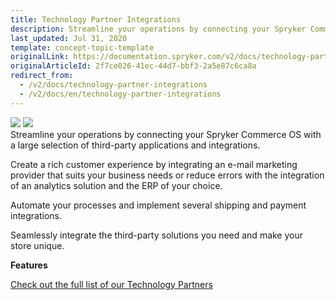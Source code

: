 ```yaml
---
title: Technology Partner Integrations
description: Streamline your operations by connecting your Spryker Commerce OS with a large selection of third-party applications and integrations.
last_updated: Jul 31, 2020
template: concept-topic-template
originalLink: https://documentation.spryker.com/v2/docs/technology-partner-integrations
originalArticleId: 2f7ce026-41ec-44d7-bbf3-2a5e87c6ca8a
redirect_from:
  - /v2/docs/technology-partner-integrations
  - /v2/docs/en/technology-partner-integrations
---
```


<div class='feature-text'>
    <div class='feature-images'>
    <img class="light-mode" src="https://spryker.s3.eu-central-1.amazonaws.com/docs/Document+360/Capabilities+icons/light/Technology+Partner+Integrations.svg"/>
    <img class="dark-mode" src="https://spryker.s3.eu-central-1.amazonaws.com/docs/Document+360/Capabilities+icons/dark/integration.svg"/>
    </div>
    <div class="feature-text-wrap">
Streamline your operations by connecting your Spryker Commerce OS with a large selection of third-party applications and integrations.

Create a rich customer experience by integrating an e-mail marketing provider that suits your business needs or reduce errors with the integration of an analytics solution and the ERP of your choice.

Automate your processes and implement several shipping and payment integrations.

Seamlessly integrate the third-party solutions you need and make your store unique.
</div>
</div>

**Features**
<div>
<a class="feature-link" href="/docs/scos/user/technology-partners/{{page.version}}/technology-partner-integration.html">Check out the full list of our Technology Partners</a>
</div>
<!--
<map id="map1">
        <area shape="rectangle" coords="3,2,222,106" dragDirection="0" href="/docs/scos/user/technology-partners/{{page.version}}/product-information-pimerp/akeneo/akeneo.html" />
        <area shape="rectangle" coords="224,1,477,105" dragDirection="0" href="/docs/scos/user/technology-partners/{{page.version}}/hosting-providers/metaways.html" />
        <area shape="rectangle" coords="479,2,711,105" dragDirection="0" href="/docs/scos/user/technology-partners/{{page.version}}/operational-tools-monitoring-legal-etc/data-virtuality.html" />
        <area shape="rectangle" coords="2,107,229,197" dragDirection="0" href="/docs/scos/user/technology-partners/{{page.version}}/payment-partners/klarna/klarna.html" />
        <area shape="rectangle" coords="230,106,479,196" dragDirection="0" href="/docs/scos/user/technology-partners/{{page.version}}/content-management/styla.html" />
        <area shape="rectangle" coords="480,107,713,197" dragDirection="0" href="/docs/scos/user/technology-partners/{{page.version}}/payment-partners/ratepay.html" />
        <area shape="rectangle" coords="1,199,230,308" dragDirection="0" href="/docs/scos/dev/technology-partner–guides/{{page.version}}/payment-partners/computop.html" />
        <area shape="rectangle" coords="231,196,480,306" dragDirection="0" href="/docs/scos/user/technology-partners/{{page.version}}/hosting-providers/continum.html" />
        <area shape="rectangle" coords="481,198,712,308" dragDirection="0" href="/docs/scos/user/technology-partners/{{page.version}}/hosting-providers/claranet.html" />
        <area shape="rectangle" coords="1,310,232,407" dragDirection="0" href="/docs/scos/user/technology-partners/{{page.version}}/payment-partners/afterpay.html" />
        <area shape="rectangle" coords="234,307,482,408" dragDirection="0" href="/docs/scos/user/technology-partners/{{page.version}}/marketing-and-conversion/personalization-and-cross-selling/econda/econda.html" />
        <area shape="rectangle" coords="483,309,710,406" dragDirection="0" href="/docs/scos/user/technology-partners/202108.0/marketing-and-conversion/analytics/fact-finder.html" />
        <area shape="rectangle" coords="1,408,235,501" dragDirection="0" href="/docs/scos/user/technology-partners/{{page.version}}/payment-partners/bs-payone/bs-payone.html" />
        <area shape="rectangle" coords="237,408,484,502" dragDirection="0" href="/docs/scos/user/technology-partners/{{page.version}}/marketing-and-conversion/analytics/mindlab.html" />
        <area shape="rectangle" coords="483,407,710,503" dragDirection="0" href="/docs/scos/user/technology-partners/{{page.version}}/marketing-and-conversion/analytics/channelpilot-analytics.html" />
        <area shape="rectangle" coords="2,500,236,611" dragDirection="0" href="/docs/scos/user/technology-partners/{{page.version}}/payment-partners/arvato.html" />
        <area shape="rectangle" coords="236,502,483,612" dragDirection="0" href="/docs/scos/user/technology-partners/{{page.version}}/payment-partners/billpay.html" />
        <area shape="rectangle" coords="484,503,712,612" dragDirection="0" href="/docs/scos/user/technology-partners/{{page.version}}/marketing-and-conversion/analytics/minubo.html" />
        <area shape="rectangle" coords="3,612,238,721" dragDirection="0" href="/docs/scos/user/technology-partners/{{page.version}}/payment-partners/heidelpay/heidelpay.html" />
        <area shape="rectangle" coords="238,611,483,720" dragDirection="0" href="/docs/scos/user/technology-partners/{{page.version}}/finance-and-accounting/nitrobox.html" />
        <area shape="rectangle" coords="484,611,711,721" dragDirection="0" href="/docs/scos/user/technology-partners/{{page.version}}/payment-partners/amazon-pay.html" />
        <area shape="rectangle" coords="1,720,241,808" dragDirection="0" href="/docs/scos/user/technology-partners/{{page.version}}/payment-partners/payolution/payolution.html" />
        <area shape="rectangle" coords="241,723,486,810" dragDirection="0" href="/docs/scos/user/technology-partners/{{page.version}}/hosting-providers/root-360.html" />
        <area shape="rectangle" coords="486,723,712,807" dragDirection="0" href="/docs/scos/user/technology-partners/{{page.version}}/payment-partners/braintree.html" />
    </map>
-->
<!-- ../../Resources/Images/IP Integrations.png" usemap="#map1 -->
